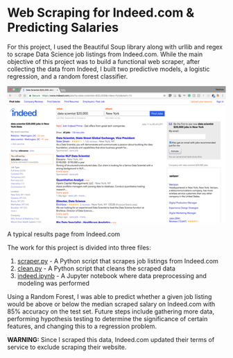 # Web Scraping for Indeed.com & Predicting Salaries

For this project, I used the Beautiful Soup library along with urllib and regex to scrape Data Science job listings from Indeed.com. While the main objective of this project was to build a functional web scraper, after collecting the data from Indeed, I built two predictive models, a logistic regression, and a random forest classifier.

![Typical Indeed page](Images/indeed.png)

A typical results page from Indeed.com

The work for this project is divided into three files:  
1. [scraper.py](./clean.py) - A Python script that scrapes job listings from Indeed.com  
1. [clean.py](./scrape.py) - A Python script that cleans the scraped data  
1. [indeed.ipynb](./indeed.ipynb) - A Jupyter notebook where data preprocessing and modeling was performed  

Using a Random Forest, I was able to predict whether a given job listing would be above or below the median scraped salary on Indeed.com with 85% accuracy on the test set. Future steps include gathering more data, performing hypothesis testing to determine the significance of certain features, and changing this to a regression problem.

**WARNING:** Since I scraped this data, Indeed.com updated their terms of service to exclude scraping their website.
